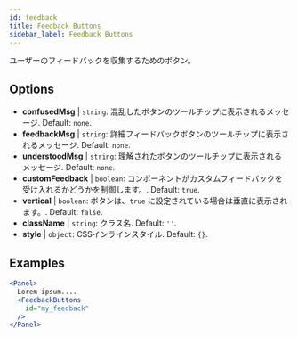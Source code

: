 ```yaml
---
id: feedback 
title: Feedback Buttons
sidebar_label: Feedback Buttons
---
```


ユーザーのフィードバックを収集するためのボタン。

## Options

* __confusedMsg__ | `string`: 混乱したボタンのツールチップに表示されるメッセージ. Default: `none`.
* __feedbackMsg__ | `string`: 詳細フィードバックボタンのツールチップに表示されるメッセージ. Default: `none`.
* __understoodMsg__ | `string`: 理解されたボタンのツールチップに表示されるメッセージ. Default: `none`.
* __customFeedback__ | `boolean`: コンポーネントがカスタムフィードバックを受け入れるかどうかを制御します。. Default: `true`.
* __vertical__ | `boolean`: ボタンは、`true` に設定されている場合は垂直に表示されます。. Default: `false`.
* __className__ | `string`: クラス名. Default: `''`.
* __style__ | `object`: CSSインラインスタイル. Default: `{}`.


## Examples

```jsx live
<Panel>
  Lorem ipsum....
  <FeedbackButtons
    id="my_feedback" 
  />
</Panel>
```

